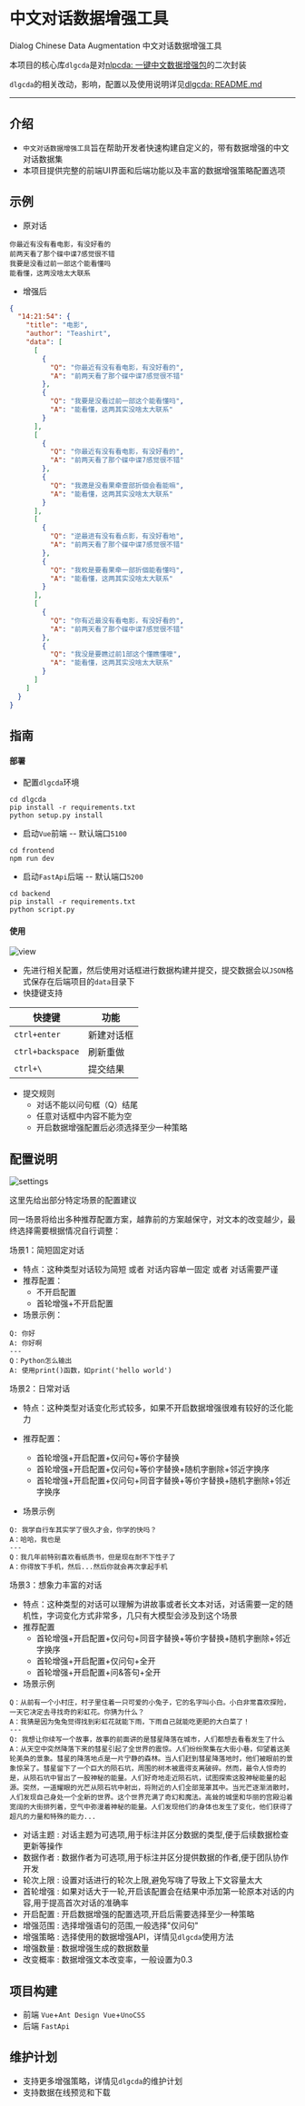 # 中文对话数据增强工具
Dialog Chinese Data Augmentation 中文对话数据增强工具

本项目的核心库`dlgcda`是对[nlpcda: 一键中文数据增强包](https://github.com/425776024/nlpcda)的二次封装

`dlgcda`的相关改动，影响，配置以及使用说明详见[dlgcda: README.md](https://github.com/teashirtt/dialog-cda-tool/blob/master/dlgcda/README.md)

---


## 介绍

- `中文对话数据增强工具`旨在帮助开发者快速构建自定义的，带有数据增强的中文对话数据集
- 本项目提供完整的前端UI界面和后端功能以及丰富的数据增强策略配置选项


## 示例

- 原对话

```
你最近有没有看电影，有没好看的
前两天看了那个碟中谍7感觉很不错
我要是没看过前一部这个能看懂吗
能看懂，这两没啥太大联系
```

- 增强后

```json
{
  "14:21:54": {
    "title": "电影",
    "author": "Teashirt",
    "data": [
      [
        {
          "Q": "你最近有没有看电影，有没好看的",
          "A": "前两天看了那个碟中谍7感觉很不错"
        },
        {
          "Q": "我要是没看过前一部这个能看懂吗",
          "A": "能看懂，这两其实没啥太大联系"
        }
      ],
      [
        {
          "Q": "你最近有没有看电影，有没好看的",
          "A": "前两天看了那个碟中谍7感觉很不错"
        },
        {
          "Q": "我邀是没看果牵壹部折個会看能嘛",
          "A": "能看懂，这两其实没啥太大联系"
        }
      ],
      [
        {
          "Q": "逆最进有没有看点影，有没好看地",
          "A": "前两天看了那个碟中谍7感觉很不错"
        },
        {
          "Q": "我枚是要看果牵一部折個能看懂吗",
          "A": "能看懂，这两其实没啥太大联系"
        }
      ],
      [
        {
          "Q": "你有近最没有看电影，有没好看的",
          "A": "前两天看了那个碟中谍7感觉很不错"
        },
        {
          "Q": "我没是要瞧过前1部这个懂瞧懂嚒",
          "A": "能看懂，这两其实没啥太大联系"
        }
      ]
    ]
  }
}
```


## 指南

#### 部署

- 配置`dlgcda`环境

```
cd dlgcda
pip install -r requirements.txt
python setup.py install
```

- 启动`Vue`前端 -- 默认端口`5100`

```
cd frontend
npm run dev
```

- 启动`FastApi`后端 -- 默认端口`5200`

```
cd backend
pip install -r requirements.txt
python script.py
```

#### 使用

![view](docs/view.png)

- 先进行相关配置，然后使用对话框进行数据构建并提交，提交数据会以`JSON`格式保存在后端项目的`data`目录下
- 快捷键支持


| 快捷键           | 功能       |
| ---------------- | ---------- |
| `ctrl+enter`     | 新建对话框 |
| `ctrl+backspace` | 刷新重做   |
| `ctrl+\`         | 提交结果   |

- 提交规则
  - 对话不能以问句框（Q）结尾
  - 任意对话框中内容不能为空
  - 开启数据增强配置后必须选择至少一种策略

## 配置说明

![settings](docs/settings.png)

这里先给出部分特定场景的配置建议

同一场景将给出多种推荐配置方案，越靠前的方案越保守，对文本的改变越少，最终选择需要根据情况自行调整：

场景1：简短固定对话

- 特点：这种类型对话较为简短 或者 对话内容单一固定 或者 对话需要严谨
- 推荐配置：
   - 不开启配置
   - 首轮增强+不开启配置
- 场景示例：
``` 
Q: 你好 
A: 你好啊
---
Q：Python怎么输出
A: 使用print()函数，如print('hello world')
```

场景2：日常对话

- 特点：这种类型对话变化形式较多，如果不开启数据增强很难有较好的泛化能力
- 推荐配置：
   - 首轮增强+开启配置+仅问句+等价字替换
   - 首轮增强+开启配置+仅问句+等价字替换+随机字删除+邻近字换序
   - 首轮增强+开启配置+仅问句+同音字替换+等价字替换+随机字删除+邻近字换序

- 场景示例

```
Q: 我学自行车其实学了很久才会，你学的快吗？
A：哈哈，我也是
---
Q：我几年前特别喜欢看纸质书，但是现在耐不下性子了
A：你得放下手机，然后...然后你就会再次拿起手机
```

场景3：想象力丰富的对话

- 特点：这种类型的对话可以理解为讲故事或者长文本对话，对话需要一定的随机性，字词变化方式非常多，几只有大模型会涉及到这个场景
- 推荐配置
   - 首轮增强+开启配置+仅问句+同音字替换+等价字替换+随机字删除+邻近字换序
   - 首轮增强+开启配置+仅问句+全开
   - 首轮增强+开启配置+问&答句+全开
- 场景示例

```
Q：从前有一个小村庄，村子里住着一只可爱的小兔子，它的名字叫小白。小白非常喜欢探险，一天它决定去寻找奇的彩虹花。你猜为什么？
A：我猜是因为兔兔觉得找到彩虹花就能下雨，下雨自己就能吃更肥的大白菜了！
---
Q: 我想让你续写一个故事，故事的前面讲的是彗星降落在城市，人们都想去看看发生了什么
A：从天空中突然降落下来的彗星引起了全世界的震惊。人们纷纷聚集在大街小巷，仰望着这美轮美奂的景象。彗星的降落地点是一片宁静的森林。当人们赶到彗星降落地时，他们被眼前的景象惊呆了。彗星留下了一个巨大的陨石坑，周围的树木被震得支离破碎。然而，最令人惊奇的是，从陨石坑中冒出了一股神秘的能量。人们好奇地走近陨石坑，试图探索这股神秘能量的起源。突然，一道耀眼的光芒从陨石坑中射出，将附近的人们全部笼罩其中。当光芒逐渐消散时，人们发现自己身处一个全新的世界。这个世界充满了奇幻和魔法。高耸的城堡和华丽的宫殿沿着宽阔的大街排列着，空气中弥漫着神秘的能量。人们发现他们的身体也发生了变化，他们获得了超凡的力量和特殊的能力...
```



- 对话主题 : 对话主题为可选项,用于标注并区分数据的类型,便于后续数据检查更新等操作
- 数据作者 : 数据作者为可选项,用于标注并区分提供数据的作者,便于团队协作开发
- 轮次上限 : 设置对话进行的轮次上限,避免写嗨了导致上下文容量太大
- 首轮增强 : 如果对话大于一轮,开启该配置会在结果中添加第一轮原本对话的内容,用于提高首次对话的准确率
- 开启配置 : 开启数据增强的配置选项,开启后需要选择至少一种策略
- 增强范围 : 选择增强语句的范围,一般选择"仅问句"
- 增强策略 : 选择使用的数据增强API，详情见`dlgcda`使用方法
- 增强数量 : 数据增强生成的数据数量
- 改变概率 : 数据增强文本改变率，一般设置为0.3


## 项目构建
- 前端 `Vue`+`Ant Design Vue`+`UnoCSS`
- 后端 `FastApi`

## 维护计划
- 支持更多增强策略，详情见`dlgcda`的维护计划
- 支持数据在线预览和下载